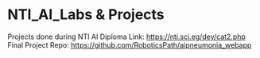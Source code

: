 # NTI_AI_Labs & Projects
Projects done during NTI AI Diploma
Link: https://nti.sci.eg/dey/cat2.php
Final Project Repo: https://github.com/RoboticsPath/aipneumonia_webapp
